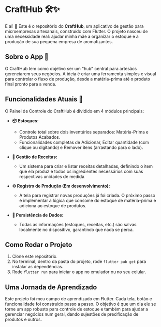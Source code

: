 # CraftHub 🛠️✨

E aí! 👋 Este é o repositório do **CraftHub**, um aplicativo de gestão para microempresas artesanais, construído com Flutter. O projeto nasceu de uma necessidade real: ajudar minha mãe a organizar o estoque e a produção de sua pequena empresa de aromatizantes.

## Sobre o App 📱

O CraftHub tem como objetivo ser um "hub" central para artesãos gerenciarem seus negócios. A ideia é criar uma ferramenta simples e visual para controlar o fluxo de produção, desde a matéria-prima até o produto final pronto para a venda.

## Funcionalidades Atuais 🚀

O Painel de Controle do CraftHub é dividido em 4 módulos principais:

* **📦 Estoques:**
  * Controle total sobre dois inventários separados: Matéria-Prima e Produtos Acabados.
  * Funcionalidades completas de Adicionar, Editar quantidade (com clique ou digitando) e Remover itens (arrastando para o lado).

* **📖 Gestão de Receitas:**
  * Um sistema para criar e listar receitas detalhadas, definindo o item que ela produz e todos os ingredientes necessários com suas respectivas unidades de medida.

* **⚙️ Registro de Produção (Em desenvolvimento):**
  * A tela para registrar novas produções já foi criada. O próximo passo é implementar a lógica que consome do estoque de matéria-prima e adiciona ao estoque de produtos.

* **💾 Persistência de Dados:**
  * Todas as informações (estoques, receitas, etc.) são salvas localmente no dispositivo, garantindo que nada se perca.

## Como Rodar o Projeto

1. Clone este repositório.
2. No terminal, dentro da pasta do projeto, rode `flutter pub get` para instalar as dependências.
3. Rode `flutter run` para iniciar o app no emulador ou no seu celular.

## Uma Jornada de Aprendizado

Este projeto foi meu campo de aprendizado em Flutter. Cada tela, botão e funcionalidade foi construído passo a passo. O objetivo é que um dia ele se torne um app robusto para controle de estoque e também para ajudar a gerenciar negócios num geral, dando sujestões de precificação de produtos e outros.